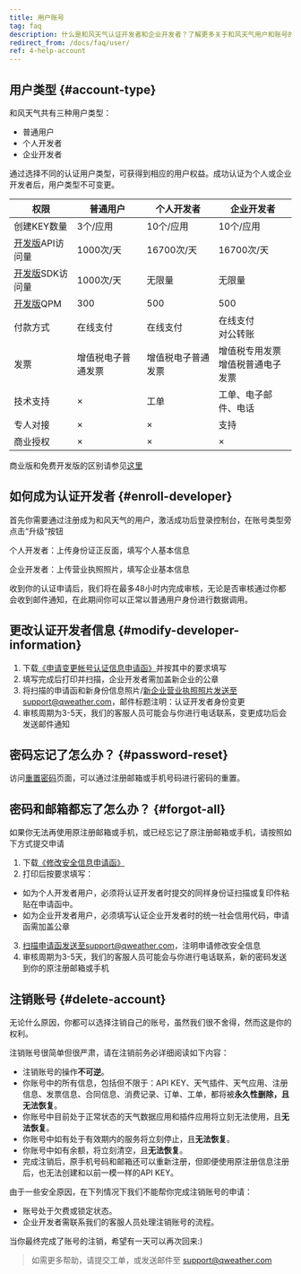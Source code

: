 ```yaml
---
title: 用户账号
tag: faq
description: 什么是和风天气认证开发者和企业开发者？了解更多关于和风天气用户和账号的相关问题，获得更多和风天气的免费数据。欢迎访问和风天气的用户账号帮助中心。
redirect_from: /docs/faq/user/
ref: 4-help-account
---
```


## 用户类型 {#account-type}

和风天气共有三种用户类型：
- 普通用户
- 个人开发者
- 企业开发者

通过选择不同的认证用户类型，可获得到相应的用户权益。成功认证为个人或企业开发者后，用户类型不可变更。

|权限|普通用户|个人开发者|企业开发者|
|---|---|---|---|
|创建KEY数量|3个/应用|10个/应用|10个/应用|
|[开发版](/help/general/#biz-vs-free)API访问量|1000次/天|16700次/天|16700次/天|
|[开发版](/help/general/#biz-vs-free)SDK访问量|1000次/天|无限量|无限量|
|[开发版](/help/general/#biz-vs-free)QPM|300|500|500|
|付款方式|在线支付|在线支付|在线支付<br />对公转账|
|发票|增值税电子普通发票|增值税电子普通发票|增值税专用发票<br />增值税普通电子发票|
|技术支持|&times;|工单|工单、电子邮件、电话|
|专人对接|&times;|&times;|支持|
|商业授权|&times;|&times;|&times;|

商业版和免费开发版的区别请参见[这里](/help/general/#biz-vs-free)

## 如何成为认证开发者 {#enroll-developer}

首先你需要通过注册成为和风天气的用户，激活成功后登录控制台，在账号类型旁点击“升级”按钮

个人开发者：上传身份证正反面，填写个人基本信息

企业开发者：上传营业执照照片，填写企业基本信息

收到你的认证申请后，我们将在最多48小时内完成审核，无论是否审核通过你都会收到邮件通知，在此期间你可以正常以普通用户身份进行数据调用。

## 更改认证开发者信息 {#modify-developer-information}

1. 下载[《申请变更帐号认证信息申请函》](https://cdn.qweather.com/misc/modify-enroll-application.pdf)并按其中的要求填写
2. 填写完成后打印并扫描，企业开发者需加盖新企业的公章
3. 将扫描的申请函和新身份信息照片/新企业营业执照照片发送至support@qweather.com，邮件标题注明：认证开发者身份变更
4. 审核周期为3-5天，我们的客服人员可能会与你进行电话联系，变更成功后会发送邮件通知

## 密码忘记了怎么办？ {#password-reset}

访问[重置密码](https://id.qweather.com/#/forget)页面，可以通过注册邮箱或手机号码进行密码的重置。

## 密码和邮箱都忘了怎么办？ {#forgot-all}

如果你无法再使用原注册邮箱或手机，或已经忘记了原注册邮箱或手机，请按照如下方式提交申请

1. 下载[《修改安全信息申请函》](https://cdn.qweather.com/misc/reset-account-information-application.pdf)
2. 打印后按要求填写：
  - 如为个人开发者用户，必须将认证开发者时提交的同样身份证扫描或复印件粘贴在申请函中。
  - 如为企业开发者用户，必须填写认证企业开发者时的统一社会信用代码，申请函需加盖公章
3. 扫描申请函发送至support@qweather.com，注明申请修改安全信息
4. 审核周期为3-5天，我们的客服人员可能会与你进行电话联系，新的密码发送到你的原注册邮箱或手机

## 注销账号 {#delete-account}

无论什么原因，你都可以选择注销自己的账号，虽然我们很不舍得，然而这是你的权利。

注销账号很简单但很严肃，请在注销前务必详细阅读如下内容：

- 注销账号的操作**不可逆**。
- 你账号中的所有信息，包括但不限于：API KEY、天气插件、天气应用、注册信息、发票信息、合同信息、消费记录、订单、工单，都将被**永久性删除，且无法恢复**。
- 你账号中目前处于正常状态的天气数据应用和插件应用将立刻无法使用，且**无法恢复**。
- 你账号中如有处于有效期内的服务将立刻停止，且**无法恢复**。
- 你账号中如有余额，将立刻清空，且**无法恢复**。
- 完成注销后，原手机号码和邮箱还可以重新注册，但即便使用原注册信息注册后，也无法创建和以前一模一样的API KEY。
  
由于一些安全原因，在下列情况下我们不能帮你完成注销账号的申请：

- 账号处于欠费或锁定状态。
- 企业开发者需联系我们的客服人员处理注销账号的流程。

当你最终完成了账号的注销，希望有一天可以再次回来:)

> 如需更多帮助，请提交工单，或发送邮件至 support@qweather.com